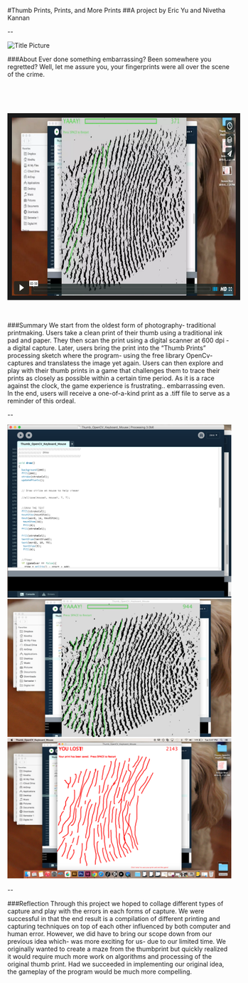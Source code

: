 #Thumb Prints, Prints, and More Prints
##A project by Eric Yu and Nivetha Kannan

--

![Title Picture](images/project1/3a4ccd44-614c-11e5-8b3d-d45d65cae25b.JPG "Title Picture")<br /> 

###About
Ever done something embarrassing? Been somewhere you regretted? Well, let me assure you, your fingerprints were all over the scene of the crime.


<br><br>
<a href="https://vimeo.com/140113281" target="_blank"><img src="images/project1/82b1c45c-9dc1-11e5-8dce-02a430c7b7a1.png" 
alt="Video Documentation" width="600" height="400" border="10" /></a>
<br><br>
--

###Summary
We start from the oldest form of photography- traditional printmaking. Users take a clean print of their thumb using a 
traditional ink pad and paper. They then scan the print using a digital scanner at 600 dpi - a digital capture. Later, users 
bring the print into the “Thumb Prints” processing sketch where the program- using the free library OpenCv- captures and 
translatess the image yet again. Users can then explore and play with their thumb prints in a game that challenges them to 
trace their prints as closely as possible within a certain time period. As it is a race against the clock, the game experience is frustrating.. embarrassing even. In the end, users will receive a one-of-a-kind print as a .tiff file to serve as a reminder of this ordeal. 

--

![Code](images/project1/7a694d58-614c-11e5-92dc-afafc8e2d04b.png "Code" )<br/>
![The Game](images/project1/97b7cd12-614c-11e5-8dac-87c4f2da9a84.png "The Game")<br/>
![Final Print](images/project1/0d014202-614c-11e5-9b59-a17cae7b927a.png "Final Print" )<br/>

--

###Reflection
Through this project we hoped to collage different types of capture and play with the errors in each forms of capture. 
We were successful in that the end result is a compilation of different printing and capturing techniques on top of each 
other influenced by both computer and human error. However, we did have to bring our scope down from our previous idea 
which- was more exciting for us- due to our limited time. We originally wanted to create a maze from the thumbprint but 
quickly realized it would require much more work on algorithms and processing of the original thumb print. Had we succeeded 
in implementing our original idea, the gameplay of the program would be much more compelling.


